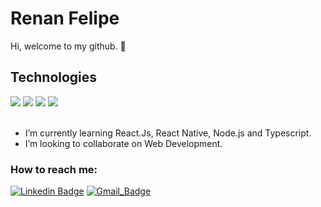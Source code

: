 # Renan Felipe
 
Hi, welcome to my github. 👋
<br>

## Technologies

<div >
<img src="https://img.shields.io/badge/Js-FFDC0B?style=for-the-badge&logo=javascript&logoColor=000&labelColor=FFDC0B" /> 
<img src="https://img.shields.io/badge/Ts-3276E6?style=for-the-badge&logo=typescript&logoColor=white&labelColor=3276E6" /> 
<img src="https://img.shields.io/badge/Nodejs-1FC41A?style=for-the-badge&logo=mongodb&logoColor=fff&labelColor=1FC41A" /> 
<img src="https://img.shields.io/badge/React-2CFFEE?style=for-the-badge&logo=react&logoColor=000&labelColor=2CFFEE" /> 
</div>

<br>

- I’m currently learning React.Js, React Native, Node.js and Typescript.
- I’m looking to collaborate on Web Development.

### How to reach me:

[![Linkedin Badge](https://img.shields.io/badge/LinkedIn-1781EB?style=for-the-badge&logo=linkedin&logoColor=fff&labelColor=1781EB)](https://www.linkedin.com/in/https://www.linkedin.com/in/renanfbdantas/) 
[![Gmail_Badge](https://img.shields.io/badge/Gmail-D14836?style=for-the-badge&logo=gmail&logoColor=white)](mailto:renan.fb.dantas@gmail.com)

